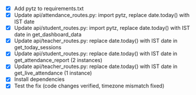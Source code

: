 - [x] Add pytz to requirements.txt
- [x] Update api/attendance_routes.py: import pytz, replace date.today() with IST date
- [x] Update api/student_routes.py: import pytz, replace date.today() with IST date in get_dashboard_data
- [x] Update api/teacher_routes.py: replace date.today() with IST date in get_today_sessions
- [x] Update api/student_routes.py: replace date.today() with IST date in get_attendance_report (2 instances)
- [x] Update api/teacher_routes.py: replace date.today() with IST date in get_live_attendance (1 instance)
- [x] Install dependencies
- [x] Test the fix (code changes verified, timezone mismatch fixed)
